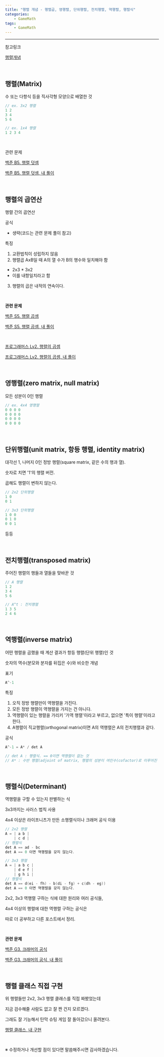```yaml
---
title: "행렬 개념 - 행렬곱, 영행렬, 단위행렬, 전치행렬, 역행렬, 행렬식"
categories:
    - GameMath
tags:
    - GameMath
---
```


---

참고링크

[행렬개념](https://dlemrcnd.tistory.com/28)

<br>

## 행렬(Matrix)

수 또는 다항식 등을 직사각형 모양으로 배열한 것

```cpp
// ex. 3x2 행렬
1 2
3 4
5 6

// ex. 1x4 행렬
1 2 3 4
```

<br>

관련 문제

[백준 B5. 행렬 덧셈](https://www.acmicpc.net/problem/2738)

[백준 B5. 행렬 덧셈, 내 풀이](https://github.com/YooJaeJun/PS-Baekjoon-Programmers/blob/main/%EB%B0%B1%EC%A4%80/Bronze/2738.%E2%80%85%ED%96%89%EB%A0%AC%E2%80%85%EB%8D%A7%EC%85%88/%ED%96%89%EB%A0%AC%E2%80%85%EB%8D%A7%EC%85%88.cc)

<br>

## 행렬의 곱연산

행렬 간의 곱연산

공식
- 생략(코드는 관련 문제 풀이 참고)

특징
1. 교환법칙이 성립하지 않음
2. 행렬곱 AxB일 때 A의 열 수가 B의 행수와 일치해야 함
- 2x3 * 3x2
- 이를 내항일치라고 함
3. 행렬의 곱은 내적의 연속이다.

<br>

**관련 문제**

[백준 S5. 행렬 곱셈](https://www.acmicpc.net/problem/2740)

[백준 S5. 행렬 곱셈, 내 풀이](https://github.com/YooJaeJun/PS-Baekjoon-Programmers/blob/main/%EB%B0%B1%EC%A4%80/Bronze/2740.%E2%80%85%ED%96%89%EB%A0%AC%E2%80%85%EA%B3%B1%EC%85%88/%ED%96%89%EB%A0%AC%E2%80%85%EA%B3%B1%EC%85%88.cc)

<br>

[프로그래머스 Lv2. 행렬의 곱셈](https://school.programmers.co.kr/learn/courses/30/lessons/12949)

[프로그래머스 Lv2. 행렬의 곱셈, 내 풀이](https://github.com/YooJaeJun/PS-Baekjoon-Programmers/blob/main/%ED%94%84%EB%A1%9C%EA%B7%B8%EB%9E%98%EB%A8%B8%EC%8A%A4/lv2/12949.%E2%80%85%ED%96%89%EB%A0%AC%EC%9D%98%E2%80%85%EA%B3%B1%EC%85%88/%ED%96%89%EB%A0%AC%EC%9D%98%E2%80%85%EA%B3%B1%EC%85%88.cpp)

<br>

## 영행렬(zero matrix, null matrix)

모든 성분이 0인 행렬

```cpp
// ex. 4x4 영행렬
0 0 0 0
0 0 0 0
0 0 0 0
0 0 0 0
```

<br>

## 단위행렬(unit matrix, 항등 행렬, identity matrix)

대각선 1, 나머지 0인 정방 행렬(square matrix, 같은 수의 행과 열).

숫자로 치면 '1'의 행렬 버전.

곱해도 행렬이 변하지 않는다.

```cpp
// 2x2 단위행렬
1 0
0 1
```

```cpp
// 3x3 단위행렬
1 0 0
0 1 0
0 0 1 
```

등등

<br>

## 전치행렬(transposed matrix)

주어진 행렬의 행들과 열들을 맞바꾼 것

```cpp
// A 행렬
1 2
3 4
5 6

// A^t : 전치행렬
1 3 5
2 4 6
```

<br>

## 역행렬(inverse matrix)

어떤 행렬을 곱했을 때 계산 결과가 항등 행렬(단위 행렬)인 것

숫자의 역수(분모와 분자를 뒤집은 수)와 비슷한 개념

표기

```cpp
A^-1
```

특징
1. 오직 정방 행렬만이 역행렬을 가진다.
2. 모든 정방 행렬이 역행렬을 가지는 건 아니다.
3. 역행렬이 있는 행렬을 가리키 '가역 행렬'이라고 부르고, 없으면 '특이 행렬'이라고 한다.
3. A행렬이 직교행렬(orthogonal matrix)이면 A의 역행렬은 A의 전치행렬과 같다.

공식
```cpp
A^-1 = A* / det A

// det A : 행렬식. == 0이면 역행렬이 없는 것
// A* : 수반 행렬(adjoint of matrix, 행렬의 성분이 여인수(cofactor)로 이루어진 행렬의 전치행렬)
```

<br>

## 행렬식(Determinant)

역행렬을 구할 수 있는지 판별하는 식

3x3까지는 사러스 법칙 사용

4x4 이상은 라이프니츠가 만든 소행렬식이나 크래머 공식 이용

```cpp
// 2x2 행렬
A = | a b |
    | c d |
// 행렬식
det A == ad - bc
det A == 0 이면 역행렬을 갖지 않는다.
```

```cpp
// 3x3 행렬
A = | a b c |
    | d e f |
    | g h i |
// 행렬식
det A == d(ei - fh) - b(di - fg) + c(dh - eg))
det A == 0 이면 역행렬을 갖지 않는다.
```


2x2, 3x3 역행렬 구하는 식에 대한 원리와 여러 공식들,

4x4 이상의 행렬에 대한 역행렬 구하는 공식은 

따로 더 공부하고 다른 포스트에서 정리.

<br>

**관련 문제**

[백준 G3. 크래머의 공식](https://www.acmicpc.net/problem/7561)

[백준 G3. 크래머의 공식, 내 풀이](https://github.com/YooJaeJun/PS-Baekjoon-Programmers/blob/main/%EB%B0%B1%EC%A4%80/Gold/7561.%E2%80%85%ED%81%AC%EB%9E%98%EB%A8%B8%EC%9D%98%E2%80%85%EA%B3%B5%EC%8B%9D/%ED%81%AC%EB%9E%98%EB%A8%B8%EC%9D%98%E2%80%85%EA%B3%B5%EC%8B%9D.cc)

<br>

## 행렬 클래스 직접 구현

위 행렬들만 2x2, 3x3 행렬 클래스를 직접 짜봤었는데 

지금 검수해줄 사람도 없고 잘 짠 건지 모르겠다.

그래도 잘 기능해서 탄막 슈팅 게임 잘 돌아갔으니 올려본다.

[행렬 클래스, 내 구현](https://github.com/YooJaeJun/HelloWorld/tree/main/WinAPICore/math)



<br>

※ 수정하거나 개선할 점이 있다면 말씀해주시면 감사하겠습니다. 
